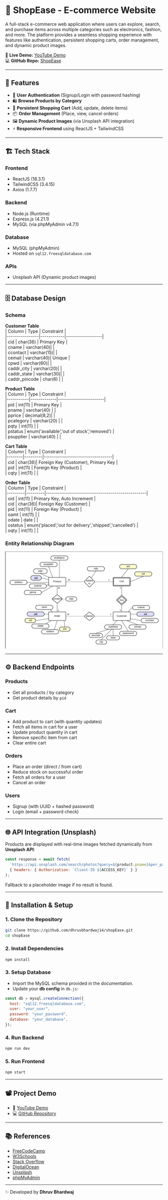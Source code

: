 # 🛒 ShopEase - E-commerce Website  

A full-stack e-commerce web application where users can explore, search, and purchase items across multiple categories such as electronics, fashion, and more. The platform provides a seamless shopping experience with features like authentication, persistent shopping carts, order management, and dynamic product images.  

🚀 **Live Demo:** [YouTube Demo](https://youtu.be/kmni1OqkFVg)  
💻 **GitHub Repo:** [ShopEase](https://github.com/dhruvbhardwaj14/shopEase.git)  

---

## 📌 Features  

- 🔐 **User Authentication** (Signup/Login with password hashing)  
- 🛍 **Browse Products by Category**  
- 🛒 **Persistent Shopping Cart** (Add, update, delete items)  
- 📦 **Order Management** (Place, view, cancel orders)  
- 🖼 **Dynamic Product Images** (via Unsplash API integration)  
- ⚡ **Responsive Frontend** using ReactJS + TailwindCSS  

---

## 🏗 Tech Stack  

### **Frontend**  
- ReactJS (18.3.1)  
- TailwindCSS (3.4.15)  
- Axios (1.7.7)  

### **Backend**  
- Node.js (Runtime)  
- Express.js (4.21.1)  
- MySQL (via phpMyAdmin v4.7.1)  

### **Database**  
- MySQL (phpMyAdmin)  
- Hosted on `sql12.freesqldatabase.com`  

### **APIs**  
- Unsplash API (Dynamic product images)  

---

## 🗄 Database Design  

### **Schema**  

**Customer Table**  
| Column         | Type        | Constraint        |  
|----------------|------------|------------------|  
| cid            | char(36)   | Primary Key       |  
| cname          | varchar(40)|                  |  
| ccontact       | varchar(15)|                  |  
| cemail         | varchar(40)| Unique            |  
| cpwd           | varchar(60)|                  |  
| caddr_city     | varchar(20)|                  |  
| caddr_state    | varchar(30)|                  |  
| caddr_pincode  | char(6)    |                  |  

**Product Table**  
| Column    | Type         | Constraint            |  
|-----------|-------------|-----------------------|  
| pid       | int(11)     | Primary Key           |  
| pname     | varchar(40) |                       |  
| pprice    | decimal(8,2)|                       |  
| pcategory | varchar(20) |                       |  
| pqty      | int(11)     |                       |  
| pstatus   | enum('available','out of stock','removed') |  
| psupplier | varchar(40) |                       |  

**Cart Table**  
| Column | Type     | Constraint                       |  
|--------|---------|----------------------------------|  
| cid    | char(36)| Foreign Key (Customer), Primary Key |  
| pid    | int(11) | Foreign Key (Product)             |  
| cqty   | int(11) |                                   |  

**Order Table**  
| Column  | Type     | Constraint                                       |  
|---------|---------|--------------------------------------------------|  
| oid     | int(11) | Primary Key, Auto Increment                      |  
| cid     | char(36)| Foreign Key (Customer)                           |  
| pid     | int(11) | Foreign Key (Product)                            |  
| oamt    | int(11) |                                                  |  
| odate   | date    |                                                  |  
| ostatus | enum('placed','out for delivery','shipped','cancelled') |  
| oqty    | int(11) |                                                  |  

### **Entity Relationship Diagram**  
![ER Diagram](./er_diagram.png)  

---

## ⚙️ Backend Endpoints  

### **Products**  
- Get all products / by category  
- Get product details by `pid`  

### **Cart**  
- Add product to cart (with quantity updates)  
- Fetch all items in cart for a user  
- Update product quantity in cart  
- Remove specific item from cart  
- Clear entire cart  

### **Orders**  
- Place an order (direct / from cart)  
- Reduce stock on successful order  
- Fetch all orders for a user  
- Cancel an order  

### **Users**  
- Signup (with UUID + hashed password)  
- Login (email + password check)  

---

## 🌐 API Integration (Unsplash)  

Products are displayed with real-time images fetched dynamically from **Unsplash API**:  

```js
const response = await fetch(
  `https://api.unsplash.com/search/photos?query=${product.pname}&per_page=1`,
  { headers: { Authorization: `Client-ID ${ACCESS_KEY}` } }
);
```
Fallback to a placeholder image if no result is found.  

---

## 🚀 Installation & Setup  

### **1. Clone the Repository**  
```bash
git clone https://github.com/dhruvbhardwaj14/shopEase.git
cd shopEase
```

### **2. Install Dependencies**  
```bash
npm install
```

### **3. Setup Database**  
- Import the MySQL schema provided in the documentation.  
- Update your **db config** in `db.js`:  
```js
const db = mysql.createConnection({
  host: "sql12.freesqldatabase.com",
  user: "your_user",
  password: "your_password",
  database: "your_database",
});
```

### **4. Run Backend**  
```bash
npm run dev
```

### **5. Run Frontend**  
```bash
npm start
```

---

## 📽 Project Demo  

- 🎥 [YouTube Demo](https://youtu.be/kmni1OqkFVg)  
- 💻 [GitHub Repository](https://github.com/dhruvbhardwaj14/shopEase.git)  

---

## 📚 References  

- [FreeCodeCamp](https://www.freecodecamp.org)  
- [W3Schools](https://www.w3schools.com)  
- [Stack Overflow](https://stackoverflow.com)  
- [DigitalOcean](https://www.digitalocean.com)  
- [Unsplash](https://unsplash.com)  
- [phpMyAdmin](https://www.phpmyadmin.net)  

---

✨ Developed by **Dhruv Bhardwaj**  

